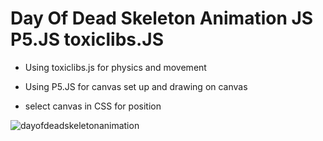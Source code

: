 # Day Of Dead Skeleton Animation JS P5.JS toxiclibs.JS 

- Using toxiclibs.js for physics and movement
- Using P5.JS for canvas set up and drawing on canvas

- select canvas in CSS for position

![dayofdeadskeletonanimation](img/dance.gif)